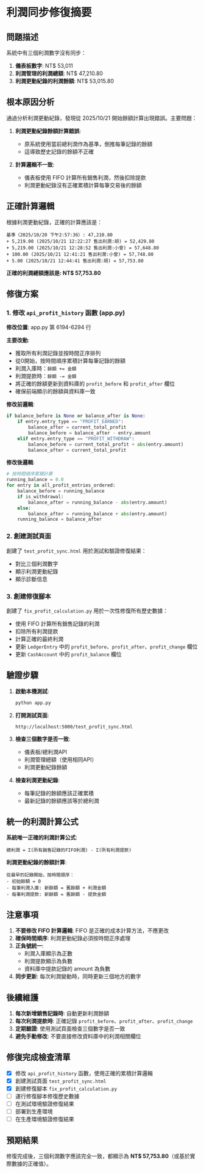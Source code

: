 # 利潤同步修復摘要

## 問題描述

系統中有三個利潤數字沒有同步：
1. **儀表板數字**: NT$ 53,011
2. **利潤管理的利潤總額**: NT$ 47,210.80
3. **利潤更動紀錄的利潤餘額**: NT$ 53,015.80

## 根本原因分析

通過分析利潤更動紀錄，發現從 2025/10/21 開始餘額計算出現錯誤。主要問題：

1. **利潤更動紀錄餘額計算錯誤**: 
   - 原系統使用當前總利潤作為基準，倒推每筆記錄的餘額
   - 這導致歷史記錄的餘額不正確

2. **計算邏輯不一致**:
   - 儀表板使用 FIFO 計算所有銷售利潤，然後扣除提款
   - 利潤更動紀錄沒有正確累積計算每筆交易後的餘額

## 正確計算邏輯

根據利潤更動紀錄，正確的計算應該是：

```
基準（2025/10/20 下午2:57:36）: 47,210.80
+ 5,219.00 (2025/10/21 12:22:27 售出利潤:胡) = 52,429.80
+ 5,219.00 (2025/10/21 12:28:52 售出利潤:小曾) = 57,648.80
+ 100.00 (2025/10/21 12:41:21 售出利潤:小曾) = 57,748.80
+ 5.00 (2025/10/21 12:44:41 售出利潤:胡) = 57,753.80
```

**正確的利潤總額應該是: NT$ 57,753.80**

## 修復方案

### 1. 修改 `api_profit_history` 函數 (app.py)

**修改位置**: app.py 第 6194-6294 行

**主要改動**:
- 獲取所有利潤記錄並按時間正序排列
- 從0開始，按時間順序累積計算每筆記錄的餘額
- 利潤入庫時：`餘額 += 金額`
- 利潤提款時：`餘額 -= 金額`
- 將正確的餘額更新到資料庫的 `profit_before` 和 `profit_after` 欄位
- 確保前端顯示的餘額與資料庫一致

**修改前邏輯**:
```python
if balance_before is None or balance_after is None:
    if entry.entry_type == "PROFIT_EARNED":
        balance_after = current_total_profit
        balance_before = balance_after - entry.amount
    elif entry.entry_type == "PROFIT_WITHDRAW":
        balance_before = current_total_profit + abs(entry.amount)
        balance_after = current_total_profit
```

**修改後邏輯**:
```python
# 按時間順序累積計算
running_balance = 0.0
for entry in all_profit_entries_ordered:
    balance_before = running_balance
    if is_withdrawal:
        balance_after = running_balance - abs(entry.amount)
    else:
        balance_after = running_balance + abs(entry.amount)
    running_balance = balance_after
```

### 2. 創建測試頁面

創建了 `test_profit_sync.html` 用於測試和驗證修復結果：
- 對比三個利潤數字
- 顯示利潤更動紀錄
- 顯示診斷信息

### 3. 創建修復腳本

創建了 `fix_profit_calculation.py` 用於一次性修復所有歷史數據：
- 使用 FIFO 計算所有銷售記錄的利潤
- 扣除所有利潤提款
- 計算正確的最終利潤
- 更新 `LedgerEntry` 中的 `profit_before`、`profit_after`、`profit_change` 欄位
- 更新 `CashAccount` 中的 `profit_balance` 欄位

## 驗證步驟

1. **啟動本機測試**:
   ```bash
   python app.py
   ```

2. **打開測試頁面**:
   ```
   http://localhost:5000/test_profit_sync.html
   ```

3. **檢查三個數字是否一致**:
   - 儀表板/總利潤API
   - 利潤管理總額（使用相同API）
   - 利潤更動紀錄餘額

4. **檢查利潤更動紀錄**:
   - 每筆記錄的餘額應該正確累積
   - 最新記錄的餘額應該等於總利潤

## 統一的利潤計算公式

**系統唯一正確的利潤計算公式**:
```
總利潤 = Σ(所有銷售記錄的FIFO利潤) - Σ(所有利潤提款)
```

**利潤更動紀錄的餘額計算**:
```
從最早的記錄開始，按時間順序：
- 初始餘額 = 0
- 每筆利潤入庫: 新餘額 = 舊餘額 + 利潤金額
- 每筆利潤提款: 新餘額 = 舊餘額 - 提款金額
```

## 注意事項

1. **不要修改 FIFO 計算邏輯**: FIFO 是正確的成本計算方法，不應更改
2. **確保時間順序**: 利潤更動紀錄必須按時間正序處理
3. **正負號統一**: 
   - 利潤入庫顯示為正數
   - 利潤提款顯示為負數
   - 資料庫中提款記錄的 amount 為負數
4. **同步更新**: 每次利潤變動時，同時更新三個地方的數字

## 後續維護

1. **每次新增銷售記錄時**: 自動更新利潤餘額
2. **每次利潤提款時**: 正確記錄 `profit_before`、`profit_after`、`profit_change`
3. **定期驗證**: 使用測試頁面檢查三個數字是否一致
4. **避免手動修改**: 不要直接修改資料庫中的利潤相關欄位

## 修復完成檢查清單

- [x] 修改 `api_profit_history` 函數，使用正確的累積計算邏輯
- [x] 創建測試頁面 `test_profit_sync.html`
- [x] 創建修復腳本 `fix_profit_calculation.py`
- [ ] 運行修復腳本修復歷史數據
- [ ] 在測試環境驗證修復結果
- [ ] 部署到生產環境
- [ ] 在生產環境驗證修復結果

## 預期結果

修復完成後，三個利潤數字應該完全一致，都顯示為 **NT$ 57,753.80**（或基於實際數據的正確值）。

